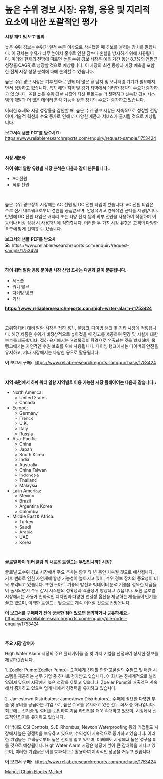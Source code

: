 <p><h1>높은 수위 경보 시장: 유형, 응용 및 지리적 요소에 대한 포괄적인 평가</h1></p><p><strong>시장 개요 및 보고 범위</strong></p>
<p><p>높은 수위 경보는 수위가 일정 수준 이상으로 상승했을 때 경보를 울리는 장치를 말합니다. 이 장치는 수위가 너무 높아서 홍수로 인한 잠수나 손실을 방지하기 위해 사용됩니다. 미래와 현재의 전망에 따르면 높은 수위 경보 시장은 예측 기간 동안 8.7%의 연평균 성장률(CAGR)로 성장할 것으로 예상됩니다. 이 시장의 최신 동향과 시장 예측을 포함한 전체 시장 성장 분석에 대해 논의할 수 있습니다.</p><p>높은 수위 경보 시장은 기후 변화로 인해 더 많은 물 탐지 및 모니터링 기기가 필요해지면서 성장하고 있습니다. 특히 해안 지역 및 강가 지역에서 이러한 장치의 수요가 증가하고 있습니다. 또한 높은 수위 경보 시장의 최신 트렌드는 더 정확하고 신속한 경보 시스템의 개발과 더 많은 데이터 분석 기능을 갖춘 장치의 수요가 증가하고 있습니다.</p><p>이러한 추세와 시장 성장률을 감안할 때, 높은 수위 경보 시장은 지속적으로 성장할 전망이며 기술적 혁신과 수요 증가로 인해 더 다양한 제품과 서비스가 출시될 것으로 예상됩니다.</p></p>
<p><strong>보고서의 샘플 PDF를 받으세요:</strong> <a href="https://www.reliableresearchreports.com/enquiry/request-sample/1753424">https://www.reliableresearchreports.com/enquiry/request-sample/1753424</a></p>
<p>&nbsp;</p>
<p><strong>시장 세분화</strong></p>
<p><strong>하이 워터 알람 유형별 시장 분석은 다음과 같이 분류됩니다.:</strong></p>
<p><ul><li>AC 전원</li><li>직류 전원</li></ul></p>
<p>&nbsp;</p>
<p><p>높은 수위 경보장치 시장에는 AC 전원 및 DC 전원 타입이 있습니다. AC 전원 타입은 주로 전기 네트워크로부터 전원을 공급받으며, 안정적이고 연속적인 전력을 제공합니다. 반면에 DC 전원 타입은 배터리 또는 태양 전지 등의 외부 전원을 사용하여 작동하며 이동이나 비상 상황 시 사용하기에 적합합니다. 이러한 두 가지 시장 유형은 고객의 다양한 요구에 맞게 선택할 수 있습니다.</p></p>
<p><strong>보고서의 샘플 PDF를 받으세요:</strong>&nbsp;<a href="https://www.reliableresearchreports.com/enquiry/request-sample/1753424">https://www.reliableresearchreports.com/enquiry/request-sample/1753424</a></p>
<p>&nbsp;</p>
<p><strong> 하이 워터 알람 응용 분야별 시장 산업 조사는 다음과 같이 분류됩니다.:</strong></p>
<p><ul><li>세스풀</li><li>워터 탱크</li><li>다이빙 탱크</li><li>기타</li></ul></p>
<p><strong><a href="https://www.reliableresearchreports.com/high-water-alarm-r1753424">https://www.reliableresearchreports.com/high-water-alarm-r1753424</a></strong></p>
<p>&nbsp;</p>
<p><p>고위험 대비 대비 알람 시장은 접하 용기, 물탱크, 다이빙 탱크 및 기타 시장에 적용됩니다. 해당 제품은 수위가 비정상적으로 높아졌을 때 경고를 제공하여 환경 및 시설에 대한 보호를 제공합니다. 접하 용기에서는 오염물질이 환경으로 유출되는 것을 방지하며, 물탱크에서는 자연적인 수원 보호를 위해 사용됩니다. 다이빙 탱크에서는 다이버의 안전을 유지하고, 기타 시장에서는 다양한 용도로 활용됩니다.</p></p>
<p><strong>이 보고서 구매:</strong>&nbsp; <a href="https://www.reliableresearchreports.com/purchase/1753424">https://www.reliableresearchreports.com/purchase/1753424</a></p>
<p>&nbsp;</p>
<p><strong>지역 측면에서 하이 워터 알람 지역별로 이용 가능한 시장 플레이어는 다음과 같습니다.:</strong></p>
<p><ul>
    <li>
        North America:
        <ul>
            <li>United States</li>
            <li>Canada</li>
        </ul>
    </li>
    <li>
        Europe:
        <ul>
            <li>Germany</li>
            <li>France</li>
            <li>U.K.</li>
            <li>Italy</li>
            <li>Russia</li>
        </ul>
    </li>
    <li>
        Asia-Pacific:
        <ul>
            <li>China</li>
            <li>Japan</li>
            <li>South Korea</li>
            <li>India</li>
            <li>Australia</li>
            <li>China Taiwan</li>
            <li>Indonesia</li>
            <li>Thailand</li>
            <li>Malaysia</li>
        </ul>
    </li>
    <li>
        Latin America:
        <ul>
            <li>Mexico</li>
            <li>Brazil</li>
            <li>Argentina Korea</li>
            <li>Colombia</li>
        </ul>
    </li>
    <li>
        Middle East & Africa:
        <ul>
            <li>Turkey</li>
            <li>Saudi</li>
            <li>Arabia</li>
            <li>UAE</li>
            <li>Korea</li>
        </ul>
    </li>
    </ul></p>
<p>&nbsp;</p>
<p><strong>글로벌 하이 워터 알람 의 새로운 트렌드는 무엇입니까? 시장?</strong></p>
<p><p>글로벌 고수위 경보 시장에서 주요 추세는 향후 몇 년 동안 지속될 것으로 예상됩니다. 기후 변화로 인한 자연재해 발생 가능성이 높아지고 있어, 수위 경보 장치의 중요성이 더욱 부각되고 있습니다. 또한 스마트 기술의 발전과 빅데이터 분석 기술을 접목한 제품들이 출시되면서 수위 감지 시스템의 정확성과 효율성이 향상되고 있습니다. 또한 글로벌 시장에서는 사용자 친화적인 디자인과 다양한 연결성 옵션을 제공하는 제품들이 인기를 끌고 있으며, 이러한 트렌드는 앞으로도 계속 이어질 것으로 전망됩니다.</p></p>
<p><strong>이 보고서를 구매하기 전에 궁금한 점이 있으면 문의하거나 공유하세요.</strong>- <a href="https://www.reliableresearchreports.com/enquiry/pre-order-enquiry/1753424">https://www.reliableresearchreports.com/enquiry/pre-order-enquiry/1753424</a></p>
<p>&nbsp;</p>
<p><strong>주요 시장 참여자</strong></p>
<p><p>High Water Alarm 시장의 주요 플레이어들 중 몇 가지 기업을 선정하여 상세한 정보를 제공하겠습니다.</p><p>1. Zoeller Pump: Zoeller Pump는 고객에게 신뢰할 만한 고품질의 수펌프 및 배관 시스템을 제공하는 선두 기업 중 하나로 평가받고 있습니다. 이 회사는 전세계적으로 널리 알려져 있으며 시장에서 높은 성장을 이루고 있습니다. Zoeller Pump의 매출액은 계속해서 증가하고 있으며 업계 내에서 경쟁력을 유지하고 있습니다.</p><p>2. Jamestown Distributors: Jamestown Distributors는 수매에 필요한 다양한 부품 및 장비를 공급하는 기업으로, 높은 수요를 유지하고 있는 선두 회사 중 하나입니다. 최근에는 신기술 및 설비를 도입하여 제품 라인업을 더욱 확대하고 있으며, 시장에서 선도적인 입지를 유지하고 있습니다.</p><p>이 밖에도 CSI Controls, SJE-Rhombus, Newton Waterproofing 등의 기업들도 시장에서 높은 경쟁력을 보유하고 있으며, 수익성이 지속적으로 증가하고 있습니다. 이러한 기업들은 고객들로부터 높은 신뢰를 얻고 있으며, 미래에도 시장에서 높은 성장을 이룰 것으로 예상됩니다. High Water Alarm 시장은 성장에 있어 큰 잠재력을 지니고 있으며, 이러한 기업들은 이를 효과적으로 활용하여 지속적인 성공을 거두고 있습니다.</p></p>
<p><strong>이 보고서 구매:</strong>&nbsp;&nbsp;<a href="https://www.reliableresearchreports.com/purchase/1753424">https://www.reliableresearchreports.com/purchase/1753424</a></p>
<p><p><a href="https://github.com/lataunyatinikmelvin59ilbd0dv/Market-Research-Report-List-2/blob/main/manual-chain-blocks-market.md">Manual Chain Blocks Market</a></p></p>